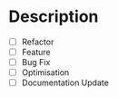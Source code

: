 # Description
- [ ] Refactor
- [ ] Feature
- [ ] Bug Fix
- [ ] Optimisation
- [ ] Documentation Update
